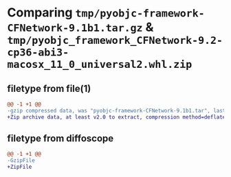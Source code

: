 # Comparing `tmp/pyobjc-framework-CFNetwork-9.1b1.tar.gz` & `tmp/pyobjc_framework_CFNetwork-9.2-cp36-abi3-macosx_11_0_universal2.whl.zip`

## filetype from file(1)

```diff
@@ -1 +1 @@
-gzip compressed data, was "pyobjc-framework-CFNetwork-9.1b1.tar", last modified: Sun Mar 26 11:16:03 2023, max compression
+Zip archive data, at least v2.0 to extract, compression method=deflate
```

## filetype from diffoscope

```diff
@@ -1 +1 @@
-GzipFile
+ZipFile
```


